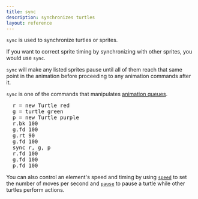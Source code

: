 ```yaml
---
title: sync
description: synchronizes turtles
layout: reference
---
```


`sync` is used to synchronize turtles or sprites. 

If you want to correct sprite timing by synchronizing with other sprites, you would use `sync`. 

`sync` will make any listed sprites pause until all of them reach that same point in the animation before proceeding to any animation commands after it. 

`sync` is one of the commands that manipulates [animation queues](animationqueues.html). 

<!--- annotations -->
<!--- turtle and hare race demo -->
<pre class="jumbo">
  r = new Turtle red
  g = turtle green
  p = new Turtle purple
  r.bk 100
  g.fd 100
  g.rt 90
  g.fd 100
  sync r, g, p
  r.fd 100
  g.fd 100
  p.fd 100
</pre>

<!--- which ones shold be null? -->
<!--- demo - turtle and hare race -->
<script type="demo">
t = null
setup ->
  remove r, g, p
demo ->
  r = new Turtle red
  g = turtle green
  p = new Turtle purple
  r.bk 100
  g.fd 100
  g.rt 90
  g.fd 100
  sync r, g, p
  r.fd 100
  g.fd 100
  p.fd 100
</script>

You can also control an element's speed and timing by using [`speed`](speed.html) to set the number of moves per second and [`pause`](pause.html) to pause a turtle while other turtles perform actions. 

